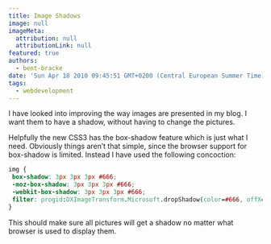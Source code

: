 ```yaml
---
title: Image Shadows
image: null
imageMeta:
  attribution: null
  attributionLink: null
featured: true
authors:
  - bent-bracke
date: 'Sun Apr 18 2010 09:45:51 GMT+0200 (Central European Summer Time)'
tags:
  - webdevelopment
---
```

I have looked into improving the way images are presented in my blog. I want them to have a shadow, without having to change the pictures.
<!--more-->
Helpfully the new CSS3 has the box-shadow feature which is just what I need. Obviously things aren&#8217;t that simple, since the browser support for box-shadow is limited. Instead I have used the following concoction:

```css
img {
 box-shadow: 3px 3px 3px #666;
 -moz-box-shadow: 3px 3px 3px #666;
 -webkit-box-shadow: 3px 3px 3px #666;
 filter: progid:DXImageTransform.Microsoft.dropShadow(color=#666, offX=3, offY=3, positive=true);
}
```

This should make sure all pictures will get a shadow no matter what browser is used to display them.